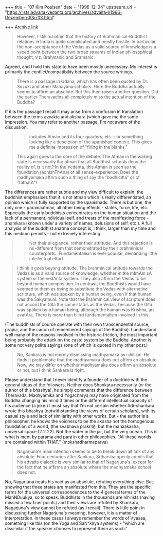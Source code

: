 +++
title = "07 Kim Poulsen"
date = "1996-12-04"
upstream_url = "https://lists.advaita-vedanta.org/archives/advaita-l/1996-December/005703.html"

+++
[Archive link](https://lists.advaita-vedanta.org/archives/advaita-l/1996-December/005703.html)

>However, I still maintain that the
>history of Brahmanical-Buddhist relations in India is quite complicated
>and mostly hostile. In particular, the non-acceptance of the Vedas as a
>valid source of knowledge is a vexed point between the two broad streams
>of Indian philosophical thought, viz. Brahmanic and Sramanic.

Agreed, and I hold this state to have been mostly unecessary. My interest
is primarily the conflict/compatibility between the source writings.

>There is a passage in Udana, which has often been quoted by Dr. Suzuki and
>other Mahayana scholars. Here the Buddha actually seems to affirm an
>absolute. But this then raises another question. Did the earlier
>Theravadins all completely miss the actual intention of the Buddha?

If it is the passage I recall it may arise from a confusion in translation
between the terms avyakta and akshara (which gave me the same
impression. You may refer to another passage, I'm not aware of the
discussion.

>> includes Atman and its four quarters, etc. - or something looking
>> like a desciption of the upanishad content.
>>    This gives me a definite impression of "filling in the blanks."

>This again goes to the core of the debate. The Atman in the waking state
>is necessarily the atman that all Buddhist schools deny the reality of, is
>it not? In the Vedanta, this Atman is seen as the foundation (adhishThAna)
>of all sense-experience. Does the madhyamaka affirm such a thing of say
>the "bodhicitta" or of "tathatA"?

The differences are rather subtle and my view difficult to explain,
the buddhist  emphasises that it is not atman which is really
differentiated,
an opinion which is fully supported by the upanishads. There is but one,
the only one - paramaatman,  all other being effects - states, force, life,
etc.
   Especially the early buddhists concentrates on the human situation and
the lack of a permanent,individual self, and treats of the manifesting
force -
ahamkara (known under a variety of names, delusions of self, etc.).
   A full analysis of the buddhist anatma concept is, I think, larger than
my time and this medium permits - but extremely interesting.

>> Not their allegiance, rather their attittude. And this rejection is
>> no-different from that demonstrated by their brahminical counterparts..
>> Fundamentalism is ever popular, demanding little intellectual effort.

>I think it goes beyong attitude. The brahminical attitude towards the
>Vedas is as a valid source of knowledge, whether in the mImAm.sA system or
>the vedAnta system. They also affirm the Vedas to be beyond human
>composition. In contrast, the Buddhists would have seemed to them as
>trying to substitute the Vedas with alternative scripture, which was
>spoken by a human being, even if that human was the Sakyamuni. Note that
>the Brahminical view of scripture does not accord the Gita the same status
>as the Vedas, because the Gita was spoken by a human being, although the
>human was Krishna, an avatAra. There is more than blind fundamentalism
>involved in this.

  (The buddhists of course operate with their own transcendental source,
prajna,
and the canon of remembered sayings of the Buddha). I understand well many
of the reasons involved in the historic friction, the most important being
probably
the attack on the caste system by the Buddha. Another is some not very
polite sayings (one of which is quoted in my other post.)

   >No, Sankara is not merely dismissing madhyamaka as nihilism. He finds
it
>problematic that the madhyamaka does not affirm an absolute. Now, we may
>differ on whether madhyamaka does affirm an absolute or not, but I think
>Sankara is right.

  Please understand that I never identify a founder of a doctrine with the
general ideas of the followers. Neither does Shankara necessarily
(or the author of this bhashya), he simply comments that the difference
between Theravada, Madhyamika and Yogacharya may have originated
from the Buddha changing his mind 3 times or the different intellectual
capacity of his audience (a joke.)
  I must say that I'm not certain whether Adi-shankara wrote this bhashya
(notwithstanding the views of certain scholars), with its casual style and
lack of similarity with other works.
   But -  the author is a philosopher, he knows the voidness to be the
akasha
not the homogenous foundation of a world,  (the svabhava prakriti), but the
mahaakasha, universal space (2.2.22). Not the water in the jar, but the
very
ocean. This is what is ment by parama and para in other philosophies.
  "All these worlds are contained within THAT." (mokshadharmaparva)

>Nagarjuna's main intention seems to be to break down all
>talk of any absolute. Four centuries after Sankara, SrIharsha openly
>admits that his advaita dialectic is very similar to that of Nagarjuna's,
>except for the fact that he affirms an absolute where the madhyamaka
>school does not.

   No, Nagarjuna treats his void as an absolute, refuting everything else.
But showing that three states are manifested from this. They are
the specific terms for the universal correspondences to the 4 general
terms of the ManNDuukya, so to speak.
   Buddhists in the thousands are nihilists (having missed a few finer
points) and their views are refuted by Shankara, Nagarjuna's view
cannot be refuted (as I recall). There is little point in discussing
further
Nagarjuna's meaning, however, it is a matter of interpretation.
  In these cases I always remember the words of Vyaasa, something
like this (on the Yoga and SaN^khya systems) - "which are dissimilar
if the speaker chooses to represent them as such."

